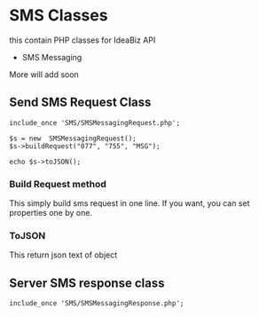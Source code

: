 # SMS Classes

this contain PHP classes for IdeaBiz API
* SMS Messaging

More will add soon

## Send SMS Request Class
```
include_once 'SMS/SMSMessagingRequest.php';

$s = new  SMSMessagingRequest();
$s->buildRequest("077", "755", "MSG");

echo $s->toJSON();

```

### Build Request method
This simply build sms request in one line. If you want, you can set properties one by one.

### ToJSON
This return json text of object

## Server SMS response class

```
include_once 'SMS/SMSMessagingResponse.php';
```
